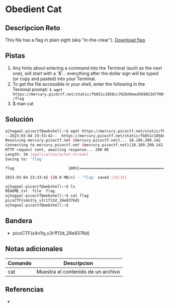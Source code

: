 # Obedient Cat

## Descripcion Reto
This file has a flag in plain sight (aka "in-the-clear"). [Download flag](https://mercury.picoctf.net/static/fb851c1858cc762bd4eed569013d7f00/flag).

## Pistas
1. Any hints about entering a command into the Terminal (such as the next one), will start with a '$'... everything after the dollar sign will be typed (or copy and pasted) into your Terminal.
2. To get the file accessible in your shell, enter the following in the Terminal prompt: `$ wget https://mercury.picoctf.net/static/fb851c1858cc762bd4eed569013d7f00/flag`
3. $ man cat

## Solución
```bash
ajhagaal-picoctf@webshell:~$ wget https://mercury.picoctf.net/static/fb851c1858cc762bd4eed569013d7f00/flag
--2023-03-04 23:33:42--  https://mercury.picoctf.net/static/fb851c1858cc762bd4eed569013d7f00/flag
Resolving mercury.picoctf.net (mercury.picoctf.net)... 18.189.209.142
Connecting to mercury.picoctf.net (mercury.picoctf.net)|18.189.209.142|:443... connected.
HTTP request sent, awaiting response... 200 OK
Length: 34 [application/octet-stream]
Saving to: 'flag'

flag                        100%[========================================>]      34  --.-KB/s    in 0s      

2023-03-04 23:33:42 (20.8 MB/s) - 'flag' saved [34/34]

ajhagaal-picoctf@webshell:~$ ls
README.txt  file  flag
ajhagaal-picoctf@webshell:~$ cat flag
picoCTF{s4n1ty_v3r1f13d_28e8376d}
ajhagaal-picoctf@webshell:~$ 
```

## Bandera
* picoCTF{s4n1ty_v3r1f13d_28e8376d}

## Notas adicionales
| Comando | Descripcion |
|---------|-------------|
| cat | Muestra el contenido de un archivo |

## Referencias
- []()